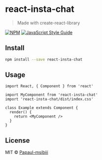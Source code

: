 # react-insta-chat

> Made with create-react-library

[![NPM](https://img.shields.io/npm/v/react-insta-chat.svg)](https://www.npmjs.com/package/react-insta-chat) [![JavaScript Style Guide](https://img.shields.io/badge/code_style-standard-brightgreen.svg)](https://standardjs.com)

## Install

```bash
npm install --save react-insta-chat
```

## Usage

```tsx
import React, { Component } from 'react'

import MyComponent from 'react-insta-chat'
import 'react-insta-chat/dist/index.css'

class Example extends Component {
  render() {
    return <MyComponent />
  }
}
```

## License

MIT © [Papaul-msibiii](https://github.com/Papaul-msibiii)
